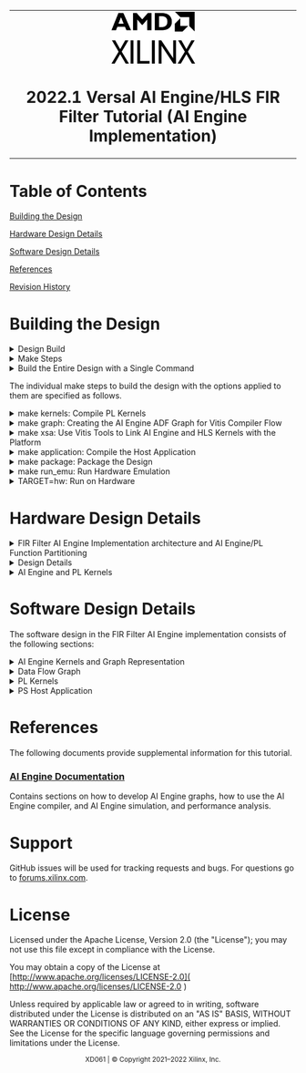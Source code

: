 <table class="sphinxhide" width="100%">
 <tr>
   <td align="center"><img src="https://raw.githubusercontent.com/Xilinx/Image-Collateral/main/xilinx-logo.png" width="30%"/><h1>2022.1 Versal AI Engine/HLS FIR Filter Tutorial (AI Engine Implementation)</h1>
   </td>
 </tr>
</table>

# Table of Contents
[Building the Design](#building-the-design)

[Hardware Design Details](#hardware-design-details)

[Software Design Details](#software-design-details)

[References](#references)

[Revision History](#revision-history)

# Building the Design

<details>
<summary>Design Build</summary>

## Design Build
In this section, you will build and run the FIR filter design using the AI Engine implementation. You will compile the AI Engine design and integrate it into a larger system design (including the programmable logic (PL) kernels and processing system (PS) host application). You can review [Integrating the Application Section in the AI Engine Documentation](#ai-engine-documentation) for the general flow.

At the end of this section, the design flow will generate a new directory (called `build/`). Underneath are sub-directories named `fir_aie_$(N_FIR_FILTERS)firs_$(N_FIR_TAPS)taps` (for example, fir_aie_1firs_15taps) depending on value of `N_FIR_FILTERS` and `N_FIR_TAPS` chosen in the build. Each sub-directory contains the `Work/`, `hw_emu/`, and `hw/` subfolders. The `Work/` subfolder is an output from the AI Engine compiler. The `hw_emu/` subfolder contains the build for hardware emulation. The `hw/` subfolder contains the build for the hardware run on a VCK190 board.   

</details>

<details>
<summary>Make Steps</summary>

## Make Steps
To run the following `make` steps (e.g. `make kernels`, `make graph`, etc), you must be in the `Makefiles/` folder.
```bash
cd Makefiles
```

The following options can be specified in the make steps. See the make steps for instructions on how to apply them.

* TARGET: It can be set to "hw" or "hw_emu" to build the design in hardware or hardware emulation flow. Default is "hw_emu"

* N_FIR_FILTERS: Specifies the number of FIR filters in the chain. Default is 1.

* N_FIR_TAPS: Specifies the number of FIR filter taps. Default is 15.

* FIR_WINDOW_SIZE: Specifies the size of the ping-pong buffers inserted between the FIR filter kernels. Default is 256.

* EN_TRACE: Flag to enable trace data to be captured. 0 is disabled and 1 is enabled. Default is 0.

The Makefile uses the following directory references:

```
#Relative fir directory
RELATIVE_PROJECT_DIR := ./

#Absolute fir directory = <user path>/Tutorials/AI_Engine/fir
PROJECT_REPO	:= $(shell readlink -f $(RELATIVE_PROJECT_DIR))

DESIGN_REPO  := $(PROJECT_REPO)/design
AIE_SRC_REPO := $(DESIGN_REPO)/aie_src
PL_SRC_REPO  := $(DESIGN_REPO)/pl_src
HOST_APP_SRC := $(DESIGN_REPO)/host_app_src
VIVADO_METRICS_SCRIPTS_REPO := $(DESIGN_REPO)/vivado_metrics_scripts

SYSTEM_CONFIGS_REPO    := $(DESIGN_REPO)/system_configs
PROFILING_CONFIGS_REPO := $(DESIGN_REPO)/profiling_configs
EXEC_SCRIPTS_REPO      := $(DESIGN_REPO)/exec_scripts
PYTHON_SCRIPTS_REPO    := $(DESIGN_REPO)/python_scripts

BASE_BLD_DIR := $(PROJECT_REPO)/build
FIR_TAPS_BLD_DIR    := $(BASE_BLD_DIR)/fir_$(N_FIR_TAPS)_taps
FIR_FILTERS_DIR     := $(FIR_TAPS_BLD_DIR)/x$(N_FIR_FILTERS)_firs
FIR_WINDOW_SIZE_DIR := $(FIR_FILTERS_DIR)/winSz_$(FIR_WINDOW_SIZE)
AIES_PER_FIR_DIR    := $(FIR_WINDOW_SIZE_DIR)/x$(N_AIES_PER_FIR)_aie_per_fir
BUILD_TARGET_DIR    := $(AIES_PER_FIR_DIR)/$(TARGET)

VIVADO_REPORTS_REPO := $(PROJECT_REPO)/vivado_reports_dir
VIVADO_BLD_REPORTS_DIR := $(REPORTS_REPO)/fir_$(N_FIR_TAPS)_taps/x$(N_FIR_FILTERS)_firs/winSz_$(FIR_WINDOW_SIZE)/x$(N_AIES_PER_FIR)_aie_per_fir

VCD_XPE_REPO := $(PROJECT_REPO)/vcd_xpe_dir
BLD_VCD_XPE_DIR := $(VCD_XPE_REPO)/fir_$(N_FIR_TAPS)_taps/x$(N_FIR_FILTERS)_firs/winSz_$(FIR_WINDOW_SIZE)/x$(N_AIES_PER_FIR)_aie_per_fir
VCD_FILE_NAME := fir_$(N_FIR_TAPS)_taps_x$(N_FIR_FILTERS)_firs_winSz_$(FIR_WINDOW_SIZE)_x$(N_AIES_PER_FIR)_aie_per_fir
BLD_TGT_VCD_FILE := $(BUILD_TARGET_DIR)/$(VCD_FILE_NAME).vcd
XPE_FILE := $(BLD_VCD_XPE_DIR)/graph_$(VCD_FILE_NAME).xpe

EMBEDDED_PACKAGE_OUT := $(BUILD_TARGET_DIR)/package
EMBEDDED_EXEC_SCRIPT := run_script.sh

WORK_DIR := Work
AIESIM_DATA_DIR := $(AIE_SRC_REPO)/aiesim_data
AIESIM_INPUT_FILE := $(AIESIM_DATA_DIR)/input_impulse.txt
```

</details>

<details>
<summary>Build the Entire Design with a Single Command</summary>

## Build the Entire Design with a Single Command
If you are already familiar with the AI Engine and Vitis™ accelerated kernel compilation flows, you can build the entire design with one command:

```bash
make run (default hardware emulation, 1 filter 15 taps, no trace enabled)
```
or
```bash
make run TARGET=hw N_FIR_FILTERS=5 N_FIR_TAPS=15 EN_TRACE=1   (hardware, 5 FIR filters, each with 15 taps, enable tracing)
```

This command will run the `make kernels`,`make graph`,`make xsa`,`make application`,`make package` and `make run_emu` for hardware emulation or to run on hardware (VCK190 board), depending on the `TARGET` you specify. The default `TARGET` without specification is hw_emu. The settings also apply to the following individual make steps.

**Note**

1) The generated files for a particular build are placed under individual directory: build/fir_aie_$(N_FIR_FILTERS)firs_$(N_FIR_TAPS)taps
2) See the specification in each of the following make steps for options used and location of input and output files.

</details>

The individual make steps to build the design with the options applied to them are specified as follows.

<details>
<summary>make kernels: Compile PL Kernels</summary>

## make kernels: Compile PL Kernels
In this step, the Vitis compiler takes any kernels (RTL or HLS C) in the PL region of the target platform (`xilinx_vck190_base_202210_1`) and compiles them into their respective XO files.

The following command compiles the kernels (default TARGET=hw_emu, N_FIR_FILTERS=1, N_FIR_TAPS=15, FIR_WINDOW_SIZE=256, EN_TRACE=0):

```
make kernels
```

The expanded command is as follows:
```
mkdir -p ../build/fir_aie_$(N_FIR_FILTERS)firs_$(N_FIR_TAPS)taps/hw_emu

cd ../build/fir_aie_$(N_FIR_FILTERS)firs_$(N_FIR_TAPS)taps/hw_emu

v++ 	--target hw_emu					\
	--hls.clock 250000000:datamover 			\
    -D N_FIR_TAPS=15
	--platform xilinx_vck190_base_202210_1		\
	--save-temps 					\
	--temp_dir _x 					\
	--verbose 					\
	-g -c 						\
	-k s2mm 					\
	../../../design/pl_src/s2mm.cpp 		\
	-o s2mm.hw_emu.xo   
```
Summary of the switches used:
|Switch|Description|
|  ---  |  ---  |
|--target \| -t [hw\|hw_emu]|Specifies the build target.|
|--hls.clock | Specifies a frequency in Hz at which the listed kernel(s) should be compiled by Vitis HLS. |
|--platform \| -f|Specifies the name of a supported acceleration platform as specified by the $PLATFORM_REPO_PATHS environment variable or the full path to the platform XPFM file.|
|--save-temps \| -s|Directs the Vitis compiler command to save intermediate files/directories created during the compilation and link process. Use the `--temp_dir` option to specify a location to write the intermediate files to.|
|--temp_dir <string>|This allows you to manage the location where the tool writes temporary files created during the build process. The temporary results are written by the Vitis compiler, and then removed, unless the `--save-temps` option is also specified.|
|--verbose|Display verbose/debug information.|
| -g | Generates code for debugging the kernel during software emulation. Using this option adds features to facilitate debugging the kernel as it is compiled. |
|--compile \| -c|Required for compilation to generate XO files from kernel source files.|
|--kernel \<arg\>\|-k \<arg\>|Compile only the specified kernel from the input file. Only one -k option is allowed per Vitis compiler command.|
|--output \| -o|Specifies the name of the output file generated by the `v++` command. The compilation process output name must end with the XO file suffix.|

[Detailed Description of All Vitis Compiler Switches](https://docs.xilinx.com/r/en-US/ug1393-vitis-application-acceleration/Vitis-Compiler-Command)

|Input|Description|
|  ---  |  ---  |
|datamover.cpp|The data-mover PL kernel source code.|

|Output|Description|
|  ---  |  ---  |
|datamover.hw/hw_emu.xo|The data-mover kernel object file.|

</details>

<details>
<summary>make graph: Creating the AI Engine ADF Graph for Vitis Compiler Flow</summary>

## make graph: Creating the AI Engine ADF Graph for Vitis Compiler Flow

An adaptive data flow (ADF) graph can be connected to an extensible Vitis platform (the graph I/Os can be connected either to platform ports or to ports on Vitis kernels through Vitis compiler connectivity directives.
* The AI Engine ADF C++ graph of the design contains AI Engine kernels.
* All interconnects between kernels are defined in the C++ graph
* All interconnections to external I/O are fully specified in the C++ simulation testbench (`graph.cpp`) that instantiates the C++ ADF graph object.

To compile the graph using the Makefile flow type (default TARGET=hw_emu, N_FIR_FILTERS=1, N_FIR_TAPS=15, FIR_WINDOW_SIZE=256, EN_TRACE=0):
```
make graph
```

The expanded command is as follows:
```
cd ../build/fir_aie_$(N_FIR_FILTERS)firs_$(N_FIR_TAPS)taps/hw_emu

aiecompiler -include=$(DSPLIB_ROOT)/L1/src/aie 		\
      --Xpreproc="-N_FIR_FILTERS=1" \
      --Xpreproc="-N_FIR_TAPS=15" \
		-include=$(DSPLIB_ROOT)/L1/include/aie 		\
		-include=$(DSPLIB_ROOT)/L2/include/aie 		\
		-include=../../../design/aie_src 		\
		--platform=$(PLATFORM_REPO_PATHS)/xilinx_vck190_base_202210_1/xilinx_vck190_base_202210_1.xpfm 	\
		--workdir=Work 					\
		--log-level=5 					\
		--pl-freq=300 					\
		--verbose 					\
		--dataflow 					\
		../../../design/aie_src/fir_aie_graph.cpp
 ```

Summary of the switches used:
|Switch|Description|
|  ---  |  ---  |
|--include=\<string\>|Specify compile-time include directory (zero or more).|
|--platform=\<string\>|This is a path to a Vitis platform file that defines the hardware and software components available when doing a hardware design and its RTL co-simulation.|
|--workdir=\<string\>|By default, the compiler writes all outputs to a sub-directory of the current directory, called Work. Use this option to specify a different output directory.|
|--log-level=\<int\>|Log level for verbose logging (default=1).|
|--pl-freq=\<value\>|Specifies the interface frequency (in MHz) for all PLIOs. The default frequency is a quarter of the AI Engine frequency and the maximum supported frequency is half of the AI Engine frequency. The PL frequency specific to each interface is provided in the graph.|
|--verbose|Verbose output of the AI Engine compiler emits compiler messages at various stages of compilation. These debug and tracing logs provide useful messages regarding the compilation process.|

[AI Engine Compiler Options](https://docs.xilinx.com/r/en-US/ug1076-ai-engine-environment/AI-Engine-Compiler-Options)
[AI Engine Programming Environment Documentation](https://docs.xilinx.com/r/en-US/ug1076-ai-engine-environment)

|Inputs Sources|Description|
|  ---  |  ---  |
|fir_aie_graph.cpp|AIE kernel base FIR filter graph source code.|

|Output Objects|Description|
|  ---  |  ---  |
|libadf.a|Compiled AI Engine design graph|
|Work/|Directory that contains all outputs of the AI Engine compiler.|

</details>


<details>
<summary>make xsa: Use Vitis Tools to Link AI Engine and HLS Kernels with the Platform</summary>

## make xsa: Use Vitis Tools to Link AI Engine and HLS Kernels with the Platform
After the AI Engine graph and PL HLS kernels have been compiled, you can use the Vitis compiler to link them with the platform to generate an XSA file.

The Vitis tools allow you to integrate the AI Engine graph and HLS kernels into an existing extensible platform. This is an automated step from a software developer perspective where the platform chosen is provided by the hardware designer (or you can opt to use one of the many extensible base platforms provided by Xilinx and the Vitis tools build the hardware design and integrate the AI Engine and PL kernels into the design).

To test this feature in this tutorial, use the base VCK190 platform to build the design.

The command to run this step is shown as follows (default TARGET=hw_emu, N_FIR_FILTERS=1, N_FIR_TAPS=15, FIR_WINDOW_SIZE=256, EN_TRACE=0):
```
make xsa
```

The expanded command is as follows:
```
cd ../build/fir_aie_$(N_FIR_FILTERS)firs_$(N_FIR_TAPS)taps/hw_emu

v++ 	-l 						\
	--platform xilinx_vck190_base_202210_1		\
	--save-temps 					\
	--temp_dir _x 					\
	--verbose 					\
	-g 						\
	--clock.defaultTolerance 0.001 			\
	--clock.freqHz 250000000:datamover_0 		\
	--config $(DESIGN_REPO)/system.cfg 		\
	-t hw_emu 					\
	-o vck190_aie_fir.hw_emu.xsa  		\
	datamover.hw_emu.xo					\
        ../libadf.a

```

If EN_TRACE is enabled, the following `v++` flags are also set
```
	--profile.trace_memory DDR			\
   --profile.data datamover:datamover_0:all \
	--profile.data ai_engine_0.DataIn		\
	--profile.data ai_engine_0.DataOut

```
This will capture trace data for the ports specified.

Summary of the switches used:

|Switch|Description|
|  ---  |  ---  |
|--platform \| -f|Specifies the name of a supported acceleration platform as specified by the $PLATFORM_REPO_PATHS environment variable or the full path to the platform XPFM file.|
|--save-temps \| -s|Directs the `v++` command to save intermediate files/directories created during the compilation and link process. Use the `--temp_dir` option to specify a location to write the intermediate files to.|
|--temp_dir <string>|This allows you to manage the location where the tool writes temporary files created during the build process. The temporary results are written by the Vitis compiler, and then removed, unless the `--save-temps` option is also specified.|
|--verbose|Display verbose/debug information.|
| -g | Generates code for debugging the kernel during software emulation. Using this option adds features to facilitate debugging the kernel as it is compiled. |
|--clock.freqHz \<freq_in_Hz\>:\<cu\>\[.\<clk_pin\>\]|Specifies a clock frequency in Hz and assigns it to a list of associated compute units (CUs) and optionally specific clock pins on the CU.|
|--config <config_file>|Specifies a configuration file containing `v++` switches.|
|--target \| -t [hw\|hw_emu]|Specifies the build target.|
|--output \| -o|Specifies the name of the output file generated by the `v++` command. The linking process output file name must end with the .xsa suffix|
|--profile.data [<kernel_name>\|all]:[<cu_name>\|all]:[<interface_name>\|all]\(:[counters\|all]\)|Enables monitoring of data ports through the monitor IPs. This option needs to be specified during linking. [Detailed Profiling Options](https://docs.xilinx.com/r/en-US/ug1393-vitis-application-acceleration/profile-Options) |
|--profile.trace_memory \<FIFO\>:\<size\>\|\<MEMORY\>[\<n\>]|When building the hardware target \(-t=hw\), use this option to specify the type and amount of memory to use for capturing trace data. [Detailed Profiling Options](https://docs.xilinx.com/r/en-US/ug1393-vitis-application-acceleration/profile-Options) |

[Detailed Description of All Vitis Compiler Switches](https://docs.xilinx.com/r/en-US/ug1393-vitis-application-acceleration/Vitis-Compiler-Command)
[Linking the Kernels in Vitis](https://docs.xilinx.com/r/en-US/ug1393-vitis-application-acceleration/Linking-the-Kernels)

|Inputs Sources|Description|
|  ---  |  ---  |
|datamover.hw/hw_emu.xo|The data-mover kernel object file.|
|libadf.a|Compiled AI Engine design graph|

|Output Objects|Description|
|  ---  |  ---  |
|vck190_aie_fir.hw_emu.xsa|Compiled Platform Binary Container|

</details>

 <details>
<summary>make application: Compile the Host Application</summary>

## make application: Compile the Host Application
You can compile the host application by following the typical cross-compilation flow for the Cortex-A72. To build the application run the following command (default TARGET=hw_emu, N_FIR_FILTERS=1, N_FIR_TAPS=15, FIR_WINDOW_SIZE=256, EN_TRACE=0):
```
make application
```

The expanded command is as follows:
```
aarch64-linux-gnu-g++ 	-O 					\
			-c -std=c++14				\
			-D__linux__ 				\
			-D__PS_ENABLE_AIE__			\
			-DXAIE_DEBUG 				\
         -DITER_CNT=8 \
         -DN_FIR_FILTERS=1 \
         -DN_FIR_TAPS=15 \
			-I$(PLATFORM_REPO_PATHS)/sw/versal/xilinx-versal/sysroots/aarch64-xilinx-linux/usr/include/xrt 		\
			-I$(XILINX_VITIS)/aietools/include/ 									\
			-I$(PLATFORM_REPO_PATHS)/sw/versal/xilinx-versal/sysroots/aarch64-xilinx-linux/usr/include		\
			-I$(PLATFORM_REPO_PATHS)/sw/versal/xilinx-versal/sysroots/aarch64-xilinx-linux/usr/lib			\
			-I../../../design/aie_src		\
			-I../../../design/aie_src/inc		\
			-I../../../design/aie_src/src		\
			-I$(DSPLIB_ROOT)/L1/src/aie 		\
			-I$(DSPLIB_ROOT)/L1/include/aie		\
			-I$(DSPLIB_ROOT)/L2/include/aie 	\
			../../../build/fir_aie_$(N_FIR_FILTERS)firs_$(N_FIR_TAPS)taps/Work/ps/c_rts/aie_control_xrt.cpp 	\
			-o ../app_control.o

aarch64-linux-gnu-g++ 	-O 					\
			-c -std=c++14 				\
			-D__linux__ 				\
			-D__PS_ENABLE_AIE__ 			\
			-DXAIE_DEBUG				\
         -DITER_CNT=8 \
         -DN_FIR_FILTERS=1 \
         -DN_FIR_TAPS=15 \
			-I$(PLATFORM_REPO_PATHS)/sw/versal/xilinx-versal/sysroots/aarch64-xilinx-linux/usr/include/xrt 		\
			-I$(XILINX_VITIS)/aietools/include/ 									\			-I$(PLATFORM_REPO_PATHS)/sw/versal/xilinx-versal/sysroots/aarch64-xilinx-linux/usr/include		\
			-I$(PLATFORM_REPO_PATHS)/sw/versal/xilinx-versal/sysroots/aarch64-xilinx-linux/usr/lib			\
			-I../../../design/aie_src		\
			-I../../../design/aie_src/inc		\
			-I../../../design/aie_src/src		\
			-I../../../design/aie_src/xrt_inputs	\
			-I$(DSPLIB_ROOT)/L1/src/aie 		\
			-I$(DSPLIB_ROOT)/L1/include/aie 	\
			-I$(DSPLIB_ROOT)/L2/include/aie 	\
			../../../design/app_src/fir_aie_app.cpp \
			-o ../fir_aie_app.o 			\
			--sysroot=$(PLATFORM_REPO_PATHS)/sw/versal/xilinx-versal/sysroots/aarch64-xilinx-linux 			\
			-L$(PLATFORM_REPO_PATHS)/sw/versal/xilinx-versal/sysroots/aarch64-xilinx-linux/usr/lib 			\
			-L$(XILINX_VITIS)/aietools/lib/aarch64.o								\
			-L$(XILINX_VITIS)/aietools/lib/lnx64.o 	\
			-ladf_api_xrt 				\
			-lxrt_coreutil

aarch64-linux-gnu-g++ 	../app_control.o			\
			../fir_aie_app.o			\
			--sysroot=$(PLATFORM_REPO_PATHS)/sw/versal/xilinx-versal/sysroots/aarch64-xilinx-linux			\
			-L$(PLATFORM_REPO_PATHS)/sw/versal/xilinx-versal/sysroots/aarch64-xilinx-linux/usr/lib 			\
			-L$(XILINX_VITIS)/aietools/lib/aarch64.o							 	\
			-L$(XILINX_VITIS)/aietools/lib/lnx64.o 	\
			-ladf_api_xrt 				\
			-lxrt_coreutil 				\
			-o fir_aie_xrt.elf
```

Summary of the switches used:
|Switch|Description|
|  ---  |  ---  |
|-O \| Optimize| Optimizing compilation takes somewhat more time, and a lot more memory for a large function. With -O, the compiler tries to reduce code size and execution time, without performing any optimizations that can take a great deal of compilation time.|
|-c |Compile or assemble the source files, but do not link.|
|-std=<\standard\>|Set the language standard.|
|-D__linux__| |
|-DXAIE_DEBUG|Enable debug interface capabilities where certain core status, event status, or stack trace can be dumped out.|
|-D\<Pre-processor Macro String\>=\<value\>|Pass Pre-processor Macro definitions to the cross-compiler.|
|-I \<dir\>|Add the directory `dir` to the list of directories to be searched for header files.|
|-o \<file\>|Place output in file `<file>`. This applies regardless of the output being produced, whether it be an executable file, an object file, an assembler file or preprocessed C code.|
|--sysroot=\<dir\>|Use `dir` as the logical root directory for headers and libraries. For example, if the compiler would normally search for headers in `/usr/include` and libraries in `/usr/lib`, it will instead search `dir/usr/include` and `dir/usr/lib`. This is automatically set by the `env_setup.sh` script|
|-l\<library\>|Search the library named `library` when linking. The 2D-FFT tutorial requires `adf_api_xrt` and `xrt_coreutil` libraries.|
|-L \<dir\>|Add directory `<dir>` to the list of directories to be searched for -l.|

[XRT Documentation](https://xilinx.github.io/XRT/2022.1/html/index.html)
[Details of Host Application Programming](https://docs.xilinx.com/r/en-US/ug1076-ai-engine-environment/Host-Programming-for-Bare-metal-Systems)

|Inputs Sources|Description|
|  ---  |  ---  |
|Work/ps/c_rts/aie_control_xrt.cpp|This is the AI Engine control code generated implementing the FIR Filter graph APIs.|
|fir_aie_app.cpp|Host processor application source code file that will run on an A72 processor.|

|Intermediate Objects|Description|
|  ---  |  ---  |
|app_control.o|Compiled AI Engine control code object.|
|fir_aie_app.o|Compiled host processor application object.|


|Output Objects|Description|
|  ---  |  ---  |
|fir_aie_xrt.elf|The executable that will run on an A72 processor.|

</details>

<details>
<summary>make package: Package the Design</summary>

## make package: Package the Design
With the AI Engine outputs created, as well as the new platform, you can now generate the programmable device image (PDI) and a package to be used on an SD card. The PDI contains all executables, bitstreams, configurations of the device. The packaged SD card directory contains everything to boot Linux, the generated applications and `.xclbin`.

The command to run this step is as follows (default TARGET=hw_emu, N_FIR_FILTERS=1, N_FIR_TAPS=15, FIR_WINDOW_SIZE=256, EN_TRACE=0):
```
make package
```

or
```
cd ../build/fir_aie_$(N_FIR_FILTERS)firs_$(N_FIR_TAPS)taps/hw_emu

v++	-p  							\
	-t hw_emu						\
	--save-temps						\
	--temp_dir ../build/fir_aie_$(N_FIR_FILTERS)firs_$(N_FIR_TAPS)taps/hw_emu/_x						\
	-f xilinx_vck190_base_202210_1												\
	--package.sd_dir $(PLATFORM_REPO_PATHS)/sw/versal/xrt 									\
	--package.rootfs $(PLATFORM_REPO_PATHS)/sw/versal/xilinx-versal/rootfs.ext4 						\
	--package.kernel_image $(PLATFORM_REPO_PATHS)/sw/versal/xilinx-versal/Image 						\
	--package.boot_mode=sd													\
	--package.out_dir ../build/fir_aie_$(N_FIR_FILTERS)firs_$(N_FIR_TAPS)taps/hw_emu/package	        		\
	--package.image_format=ext4												\
	--package.sd_file	../build/fir_aie_$(N_FIR_FILTERS)firs_$(N_FIR_TAPS)taps/hw_emu/fir_aie_xrt.elf     		\
				../build/fir_aie_$(N_FIR_FILTERS)firs_$(N_FIR_TAPS)taps/hw_emu/vck190_aie_fir.hw_emu.xsa 	\
				../build/fir_aie_$(N_FIR_FILTERS)firs_$(N_FIR_TAPS)taps/libadf.a 				\
	--package.defer_aie_run
```
If EN_TRACE is enabled, the following `v++` flags are also set
```
	--package.sd_file ./xrt.ini
```
This will include the XRT ini file which includes tracing parameters.

|Switch|Description|
|  ---  |  ---  |
|--package \| -p|Packages the final product at the end of the Vitis compile and link build process.|
|--target \| -t [hw\|hw_emu]|Specifies the build target.|
|--save-temps \| -s|Directs the `v++` command to save intermediate files/directories created during the compilation and link process. Use the `--temp_dir` option to specify a location to write the intermediate files to.|
|--temp_dir <string>|This allows you to manage the location where the tool writes temporary files created during the build process. The temporary results are written by the Vitis compiler, and then removed, unless the `--save-temps` option is also specified.|
|--platform \| -f|Specifies the name of a supported acceleration platform as specified by the $PLATFORM_REPO_PATHS environment variable or the full path to the platform XPFM file.|
|--package.sd_dir \<arg\>|Where <arg> specifies a folder to package into the sd_card directory/image. The contents of the directory are copied to a sub-folder of the sd_card folder.|
|--package.rootfs \<arg\>|Where \<arg\> specifies the absolute or relative path to a processed Linux root file system file. The platform RootFS file is available for download from xilinx.com. Refer to the Vitis Software Platform Installation for more information.|
|--package.kernel_image \<arg\>|Where \<arg\> specifies the absolute or relative path to a Linux kernel image file. Overrides the existing image available in the platform. The platform image file is available for download from xilinx.com. Refer to the Vitis Software Platform Installation for more information.|
|--package.boot_mode \<arg\>|Where \<arg\> specifies <ospi\|qspi\|sd> Boot mode used for running the application in emulation or on hardware.|
|--package.image_format|Where \<arg\> specifies \<ext4\|fat32\> output image file format. `ext4`: Linux file system and `fat32`: Windows file system|
|--package.sd_file|Where \<arg\> specifies an ELF or other data file to package into the `sd_card` directory/image. This option can be used repeatedly to specify multiple files to add to the `sd_card`.|
|--package.defer_aie_run| Load the AI Engine application with the ELF file, but wait to run it until graph run directs it. Required in PS based AI Engine flow.|

[Detailed Desicription of All Vitis Compiler Switches](https://docs.xilinx.com/r/en-US/ug1393-vitis-application-acceleration/Vitis-Compiler-Command)
[Details of Packaging the System](https://docs.xilinx.com/r/en-US/ug1076-ai-engine-environment/Packaging-the-System)

|Inputs Sources|Description|
|  ---  |  ---  |
|$(PLATFORM_REPO_PATHS)/sw/versal/xrt|The PS Host Application needs the XRT headers in this folder to execute.|
|$(PLATFORM_REPO_PATHS)/sw/versal/xilinx-versal/rootfs.ext4|The Root Filesystem file for Petalinux.|
|$(PLATFORM_REPO_PATHS)/sw/versal/xilinx-versal/Image|The pre-built Petalinux Image the processor boots from.|
|$(BUILD_TARGET_DIR)/fir_aie_xrt.elf|The PS Host Application executable created in the `make application` step.|
|$(BUILD_TARGET_DIR)/vck190_aie_fir.hw_emu.xsa|The XSA file created in the `make xsa` step.|
|$(BUILD_TARGET_DIR)/libadf.a|The compiled AI Engine design graph created in the `make graph` step.|

The output of the `v++` Package step is the package directory that contains the contents to run hardware emulation.

|Output Objects|Description|
|  ---  |  ---  |
|$(BUILD_TARGET_DIR)/package|The hardware emulation package that contains the boot file, hardware emulation launch script, the PLM and PMC boot files, the PMC and QEMU command argument specification files, and the Vivado® tools simulation folder.|

</details>

<details>
<summary>make run_emu: Run Hardware Emulation</summary>

## make run_emu: Run Hardware Emulation
After packaging, everything is set to run emulation or hardware.
To run emulation use the following command (default TARGET=hw_emu, N_FIR_FILTERS=1, N_FIR_TAPS=15, FIR_WINDOW_SIZE=256, EN_TRACE=0):
```
make run_emu
```
or
```
cd ../build/fir_aie_$(N_FIR_FILTERS)firs_$(N_FIR_TAPS)taps/hw_emu/package
./launch_hw_emu.sh
```
When launched, you will see the QEMU simulator load. Wait for the autoboot countdown to go to zero, and after a few minutes, you will see the root Linux prompt come up:
```bash
root@versal-rootfs-common-2022_1:~#
```

In some cases, the following error might come up on the screen:
```
root@versal-rootfs-common-2022_1:~# xinit: giving up
xinit: unable to connect to X server: Connection refused
xinit: server error
Enabling notebook extension jupyter-js-widgets/extension...
      - Validating: OK
[C 13:46:09.233 NotebookApp] Bad config encountered during initialization:
[C 13:46:09.239 NotebookApp] No such notebook dir: ''/usr/share/example-notebooks''
```
The error can be ignored. Press <enter> to return to the root prompt.

After the root prompt comes up, run the following commands to run the design:  
```
mount /dev/mmcblk0p1 /mnt
cd /mnt
export XLC_EMULATION_MODE=hw_emu
export XILINX_XRT=/usr
./fir_aie_xrt.elf a.xclbin
```
The `fir_aie_xrt.elf` should execute, and after a few minutes, you should see the output with *TEST PASSED* on the console. When this is shown, run the following keyboard command to exit the QEMU instance:

```
#To exit QEMU Simulation
Press Ctrl-A, let go of the keyboard, and then press x
```

To run with waveform do the following:
```
cd ../build/fir_aie_$(N_FIR_FILTERS)firs_$(N_FIR_TAPS)taps/hw_emu/package
./launch_hw_emu.sh -graphic -xsim
```
The XSIM Waveform Viewer is launched. Drag and drop the signals into the Viewer and click Play to start the emulation. Go back to the terminal and wait for the Linux prompt to show up.

In the XSIM Waveform Viewer, you will see the signals you added to the waveform adjusting over the execution of the design. Once done, hit the pause button and close the window to end the emulation.

</details>

<details>
<summary>TARGET=hw: Run on Hardware</summary>

## Run on Hardware

To run the design in hardware, re-run the following "make" steps with TARGET=hw and other applicable options (see the previously listed make steps)
```
make kernels     TARGET=hw
make graph       TARGET=hw
make xsa         TARGET=hw
make application TARGET=hw
make package     TARGET=hw
```
this can also be done is a single step as follows:
```
make build TARGET=hw
```

These commands create a `build/fir_aie_$(N_FIR_FILTERS)firs_$(N_FIR_TAPS)taps/hw` folder with the kernels, `xsa`, and `package` for a hardware run.

Running the following command will copy the boot image (`fir_aie_$(N_FIR_FILTERS)firs_$(N_FIR_TAPS)taps/hw/package/sd_card.img`) to the run_dir folder (`run_dir/fir_aie_$(N_FIR_FILTERS)firs_$(N_FIR_TAPS)taps`):
```
make run_emu TARGET=hw
```

Now follow **Steps 1-9** to run the `fir_aie_xrt.elf` executable on your VCK190 board.

**Step 1.** Ensure your board is powered OFF.

**Step 2.** Use an SD card writer (such as balenaEtcher) to flash the `sd_card.img` file onto an SD card.

**Step 3.** Plug the flashed SD card into the top slot of the VCK190 board.

**Step 4.** Set the switch SW1 Mode\[3:0\]=1110 = OFF OFF OFF ON.

**Step 5.** Connect your computer to the VCK190 board using the included USB cable.

**Step 6.** Open a TeraTerm terminal and select the correct COM port. Set the port settings to the following:
```
Port: <COMMXX>
Speed: 115200
Data: 8 bit
Parity: none
Stop Bits: 1 bit
Flow control: none
Transmit delay: 0 msec/char 0 msec/line
```

**Step 7.** Power ON the board.

**Step 8.** Wait until you see the `root@versal-rootfs-common-2022_1` Linux command prompt. Press enter a few times to get past any `xinit` errors.

**Step 9.** Run the following commands into the TeraTerm terminal:
```
cd /mnt/sd-mmcblk0p1
export XILINX_XRT=/usr
./init.sh
./fir_aie_xrt.elf a.xclbin
```

After execution completes and the testcase passes data integrity check, 'TEST PASSED' should appear on the terminal.

</details>

# Hardware Design Details
<details>
<summary>FIR Filter AI Engine Implementation architecture and  AI Engine/PL Function Partitioning</summary>

## FIR Filter AI Engine Implementation Architecture and AI Engine/PL Function Partitioning
The following figure shows a high level block diagram of the design. The test harness consists of the compute kernels, data mover kernels and DDR to store input and output vectors. This setup is maintained in the two implementations (using AI Engine in this section of the tutorial and HLS & DSPs in the other). In this setup, the interface between the data mover kernels and DDR is memory mapped AXI4 and it is AXI4-stream between data mover kernel and AI Engine kernel. The mm2s kernel moves data from the DDR memory into the FIR Filter and the s2mm kernel moves the data from FIR filter back to DDR memory. The data widths of both the kernels are 128 bits wide, and they run at 300 MHz, providing a transfer rate of up to 1.2 Gsamples/sec.

![Image of FIR Filter AIE implementation architecture](images/fir_aie_block_diagram.png)

</details>

<details>
<summary>Design Details</summary>

## Design Details
The design in this tutorial starts with a base platform containing the control interface and processing system (CIPS), NoC, and AI Engine and the interfaces among them. The `v++` linker step builds on top of the base platform by adding the AI Engine graphs and PL kernels. To add the various functions in a system level design, PL kernels are added to the base platform depending on the application, that is, the PL kernels present in each design may vary. An ADF graph is connected to an extensible Vitis platform where the graph I/Os are connected either to the platform ports or to ports on Vitis kernels through the Vitis compiler connectivity directives. In the design, the components are added by v++ -l step (make XSA in the tool flow section above) and include the following:
* FIR Filter AI Engine Graph (`libadf.a`)
* data mover kernel (`mm2s.[hw|hw_emu].xo` and `s2mm.[hw|hw_emu].xo`)
* connections interfaces defined in system configuration file (system.cfg)

To see a schematic view of the design with the extended platform as shown in the following figure, open in Vivado tools.

`build/fir_aie_$(N_FIR_FILTERS)firs_$(N_FIR_TAPS)taps/[hw|hw_emu]/_x/link/vivado/vpl/prj/prj.xpr`

![Image of FIR Filter AIE Platform schematic](images/fir_aie_vivado.png)

The actual FIR filter chain itself is implemented in the AI Engine domain. The graph connects together in a chain the specified number of filters. For purposes of simplicity in benchmarking, all the filters in the chain are identical, though it is unlikely such a chain would be used in a practical application.

Notice the system debugging and profiling IP (DPA) is added to the PL region of the device to capture AI Engine run-time trace data if the EN_TRACE option is enabled in the design. The mm2s/s2mm kernels and the AI Engine Array Interface are both operating at 300 MHz.

</details>

<details>
<summary>AI Engine and PL Kernels</summary>

## AI Engine and PL Kernels
The top level AI Engine graph fir_aie_graph.h instantiates the symmetric FIR filter from the AI Engine DSP library, (DSPLib), and uses a `for` loop to connect them all together in a chain. The file fir_aie_graph.cpp instantiates the filter chain, and connects it to the AI Engine's  128-bit PLIO interfaces.

The PL-based data mover consists of DATAMOVER kernels. It moves a data pattern into the AI Engine array through a streaming interface. The final FIR output from the AI Engine array is moved back into the DATAMOVER kernel through a streaming interface and is checked for errors. The AI Engine array interface with the DATAMOVER kernel uses an AXI4-Stream interface.
Some additional details regarding the data mover kernels include:

**DATAMOVER**
* The data width is 128 bits.
* The frequency is 250 MHz.

</details>

# Software Design Details
The software design in the FIR Filter AI Engine implementation consists of the following sections:

<details>
<summary>AI Engine Kernels and Graph Representation</summary>

## AI Engine Kernels and Graph Representation
DSPLib FIR filter kernels are C/C++ programs written using specialized intrinsic calls that target the VLIW vector processor. The AI Engine compiler compiles the kernel code to produce an executable ELF file for each of the AI Engines being used in the design. Review [AI Engine Kernel Programming Section in the AI Engine Documentation](#ai-engine-documentation) for a high-level overview of kernel programming. These DSPLib kernels can be stitched together to function as AI Engine graphs written in C++. In this design, the AI Engine compiler writes a summary of compilation results to `build/fir_aie_$(N_FIR_FILTERS)firs_$(N_FIR_TAPS)taps/Work/fir_aie_graph.aiecompile_summary`. You can view the graph by running the following command:

`vitis_analyzer build/fir_aie_$(N_FIR_FILTERS)firs_$(N_FIR_TAPS)taps/Work/fir_aie_graph.aiecompile_summary`

The following figures show the graph representation of the AI Engine kernels (N_FIR_FILTERS=5, N_FIR_TAPS=64).

![Image of FIR Filter Chain, 5 Filters, each 64 taps](images/fir_aie_5firs_64taps_graph.png)

</details>

<details>
<summary>Data Flow Graph</summary>

## Data Flow Graph

This section describes the overall data-flow graph specification of the FIR filter design using AI Engine which is compiled by the AI Engine compiler. Refer to [AI Engine Programming Section in the AI Engine Documentation](#ai-engine-documentation) for information on ADF graphs.

The overall graph definition of the design is contained in the `fir_aiegraph.cpp` file. The top level graph in turns contains the subgraph, `fir_aie_graph.h`, which is described in the following subsection.

### Define the Graph Class
Define the FIR graph class by using the objects defined in the appropriate name space. It must include the ADF library. To access ADF library elements, the following declaration is used to scope into it:
` using namespace adf;`
In addition the following namespace is declared to access the DSPLib library:
`namespace dsplib = xf::dsp::aie`
All user graphs are defined from the class `graph`, for example:

`class FirGraph : public graph`

Declare the top level ports to the subgraph:

```public:
   port<input>  in;
   port<output> out;
```

### Instantiate DSPLib FIR Filters

The DSPLib symmetric FIR Filter kernels are created using the following array declaration. The pre-processor #if statement is used as a workaround here because in C++ each array element requires its own template parameters, even if they are identical:
```
        FirGraph():  FIR_ARRAY {
                dsplib::fir::sr_sym::fir_sr_sym_graph<T_DATA, T_COEF, N_FIR_TAPS, FIR_DOWNSHIFT, FIR_ROUND_MODE, FIR_WINDOW_SIZE, N_AIES_PER_FIR> (FIR_TAP_COEFS)
#if (N_FIR_FILTERS >= 2)
                , dsplib::fir::sr_sym::fir_sr_sym_graph<T_DATA, T_COEF, N_FIR_TAPS, FIR_DOWNSHIFT, FIR_ROUND_MODE, FIR_WINDOW_SIZE, N_AIES_PER_FIR> (FIR_TAP_COEFS)
#endif
#if (N_FIR_FILTERS >= 3)
                , dsplib::fir::sr_sym::fir_sr_sym_graph<T_DATA, T_COEF, N_FIR_TAPS, FIR_DOWNSHIFT, FIR_ROUND_MODE, FIR_WINDOW_SIZE, N_AIES_PER_FIR> (FIR_TAP_COEFS)
#endif
<... etc>
```


### Add Connectivity Information
This is done by using the templated connect<> object. For our cascaded chain, the first FIR filter must have its input connected to the subgraph input `in`, and the last FIR filter must have its output connected to the subgraph output `out`. If there is more than one FIR filter, their inputs and outputs must be daisy chained together:

```
                connect<>(in, FIR_ARRAY[0].in);
                if (N_FIR_FILTERS > 1)  {
                        for (ix = 1; ix < N_FIR_FILTERS; ix++)  {
                                connect<>(FIR_ARRAY[ix-1].out, FIR_ARRAY[ix].in);
                        }
                }
                connect<>(FIR_ARRAY[N_FIR_FILTERS-1].out, out);
```

### Top Level Application
Define a top-level application file (`fir_aie_graph.cpp` in this design) specifies the top level port connectivity (the PLIO objects, which also have file names provided for simulation purposes). It then creates a platform object, connecting up the PLIO objects to it. It also creates an instance of the `FirGraph` graph, and connects the FilterChain to the platform's IOs
that contains an instance of the graph class and connects the graph to a simulation platform to provide file input and output:
```
PLIO *pldata_in  = new PLIO("DataIn",  plio_128_bits,"data/fir_input_128b.txt");
PLIO *pldata_out = new PLIO("DataOut", plio_128_bits,"data/fir_output_128b.txt");

simulation::platform<1,1>  platform(pldata_in, pldata_out);
FirGraph FilterChain;

connect<> net0(platform.src[0], FilterChain.in);
connect<> net1(FilterChain.out, platform.sink[0]);
```

### Simulator Control

For this graph to be simulated using the AI Engine simulator, or the x86 functional simulator, the main function is defined, which calls methods to initialize the FilterChain, runs it the specified number of iterations, and then performs cleanup:
```
#if defined(__AIESIM__) || defined(__NEW_X86Sim__)

int main(void) {
        FilterChain.init() ;
        FilterChain.run(N_ITERATIONS);
        FilterChain.end() ;
    return 0 ;
}

#endif
```
Refer to the [AI Engine Documentation](https://docs.xilinx.com/search/all?filters=Document_ID~%2522UG1076%2522_%2522UG1079%2522&content-lang=en-US) for details.

Note that for running on hardware (hw) or hardware emulation (hw_emu), the main() function is not required. In this case, it is only necessary to create an instance of the platform and graph, and the PS Host application code will control it via XRT calls. (See PS Host Application in the following section)


</details>

<details>
<summary>PL Kernels</summary>

## PL Kernels

In addition to the kernels operating in the AI Engine array, this design specifies kernels to run in the PL region of the device (written in HLS C++). The software design of the data mover kernels are described below:

### datamover (datamover.cpp)

The datamover kernel reads and writes data from and to the AI Engine array using the AXI4-Stream interface.

#### Arguments
The datamover kernel takes the following arguments:
* `ap_int<N>` is an arbitrary precision integer data type defined in `ap_int.h` where `N` is a bit-size from 1-1024. In this design, the bit-size is set to 128.
* `hls::stream<qdma_axis<D,0,0,0>>` is a data type defined in `ap_axi_sdata.h`. It is a special data class used for data transfer when using a streaming platform. The parameter `<D>` is the data width of the streaming interface which is set to 128. The remaining three parameters should be set to 0.

The datamover kernel also specifies the following pragmas to help optimize the kernel code and adhere to interface protocols:

#### pragma HLS INTERFACE s_axilite
The datamover kernels has one `s_axilite` interface (specifying an AXI4-Lite slave I/O protocol) with `bundle=control` associated with all the arguments (`size` and iterCnt). This interface is also associated with `return`.

#### pragma HLS INTERFACE axis
The datamover kernel has one `axis` interface (specifying an AXI4-Stream I/O protocol).

#### pragma HLS PIPELINE II=1
The datamover kernel has a `for` loop that is a candidate for burst read because the memory addresses per loop iteration are consecutive (`ARBURST=INCR`). To pipeline this `for` loop, you can use this pragma by setting the initiation interval (`II`) = 1.

</details>

<details>
<summary>PS Host Application</summary>

## PS Host Application
The FIR filter AI Engine tutorial uses the embedded PS as an external controller to control the AI Engine graph and data mover PL kernel. Review [Programming the PS Host Application Section in the AI Engine Documentation](#ai-engine-documentation) to understand the process to create a host application.

In addition to the PS host application (`design/app_src/fir_aie_app.cpp`), the AI Engine control code must also be compiled. This control code (`aie_control_xrt.cpp`) is generated by the AI Engine compiler when compiling the AI Engine design graph and kernel code.

The AI Engine control code is used by the PS host application for the following reasons:
* Control the initial loading of the AI Engine kernels
* Run the graph for several iterations, exit, and reset the AI Engine tiles.

Within the PS host application, three classes are defined (two for the PL kernels (datamover) and one for the FilterChain graph), which defines methods used to control and monitor the corresponding kernels.

The main sections of the PS host application code is described in the following subsections:

### Include graph.cpp
Include the `fir_aie_graph.cpp` AI Engine application file. This file contains the instantiation of the AI Engine FIR FilterChain data flow graph object, and is required so the application code understands the structure of the graph.
```
#include fir_aie_graph.cpp
```

### load_xclbin Function
This function is responsible for loading the XCLBIN file into the device.

### Datamover Class
This class provides the following methods for controlling/monitoring this kernel:
* init(): opens the kernel, and sets the kernel parameters (location of the buffer object, and its length).
* run(): starts execution of the datamover kernel
* waitTo_complete(): waits for the datamover kernel to finish
* close(): closes the input data buffer object and kernel

### FIR Chain Class
This class provides the following methods for controlling the graph:
* init(): opens the AI Engine FIR chain graph
* run(): resets and starts execution the AI Engine FIR chain graph
* close(): closes the graph

### Main Function
This is the main PS application code that controls the kernels and runs data through the design. The various steps this code goes through is described in the following subsections.

#### 1. Check Command Line Argument
The beginning of the A72 application is represented by the main function. It takes in one command line argument: an XCLBIN file.

#### 2. Open XCLBIN
The A72 application loads the XCLBIN binary file and creates the data mover kernels to be executed on the device.

#### 3. Create and Initialize Data Mover Kernels and FIR Chain Graph
Create the kernel objects and initialize them.

#### 4. Run the Data Mover Kernel and FIR Chain Graph
Start execution of the FIR Filter Graph and the datamover kernel.

#### 5. Wait for Data Mover Kernels to Complete
Wait for the datamover kernel to complete.

#### 6. Verify Output Results
Compare data in output with the reference golden data and get the error count from the kernel.

#### 7. Release Allocated Resources
Close the datamover kernel and FIR chain graph.

</details>

# References
The following documents provide supplemental information for this tutorial.

### [AI Engine Documentation](https://docs.xilinx.com/search/all?filters=Document_ID~%2522UG1076%2522_%2522UG1079%2522&content-lang=en-US)
Contains sections on how to develop AI Engine graphs, how to use the AI Engine compiler, and AI Engine simulation, and performance analysis.

# Support

GitHub issues will be used for tracking requests and bugs. For questions go to [forums.xilinx.com](http://forums.xilinx.com/).

# License

Licensed under the Apache License, Version 2.0 (the "License"); you may not use this file except in compliance with the License.

You may obtain a copy of the License at [http://www.apache.org/licenses/LICENSE-2.0]( http://www.apache.org/licenses/LICENSE-2.0 )

Unless required by applicable law or agreed to in writing, software distributed under the License is distributed on an "AS IS" BASIS, WITHOUT WARRANTIES OR CONDITIONS OF ANY KIND, either express or implied. See the License for the specific language governing permissions and limitations under the License.

<p align="center"><sup>XD061 | &copy; Copyright 2021–2022 Xilinx, Inc.</sup></p>
